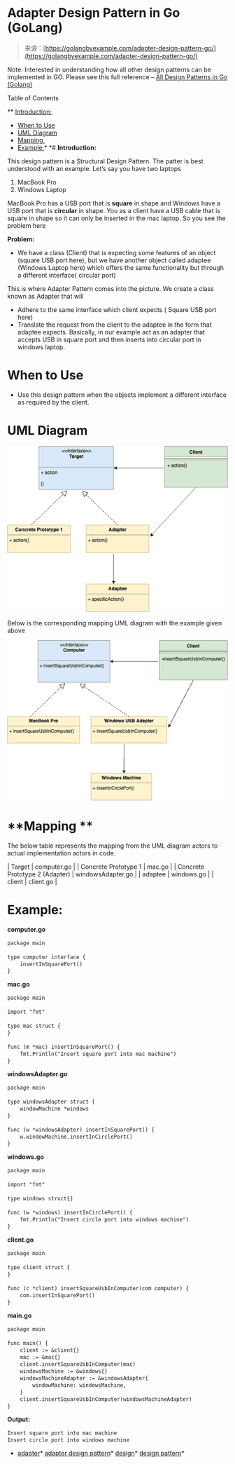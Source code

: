 <!--yml
category: 未分类
date: 2024-10-13 06:02:10
-->

# Adapter Design Pattern in Go (GoLang)

> 来源：[https://golangbyexample.com/adapter-design-pattern-go/](https://golangbyexample.com/adapter-design-pattern-go/)

Note: Interested in understanding how all other design patterns can be implemented in GO. Please see this full reference – [All Design Patterns in Go (Golang)](https://golangbyexample.com/all-design-patterns-golang/)

Table of Contents

 **   [Introduction:](#Introduction "Introduction: ")
*   [When to Use](#When_to_Use "When to Use")
*   [UML Diagram](#UML_Diagram "UML Diagram")
*   [Mapping ](#Mapping "Mapping ")
*   [Example:](#Example "Example:")*  *# **Introduction:**

This design pattern is a Structural Design Pattern. The patter is best understood with an example. Let’s say you have two laptops

1.  MacBook Pro
2.  Windows Laptop

MacBook Pro has a USB port that is **square** in shape and Windows have a USB port that is **circular** in shape. You as a client have a USB cable that is square in shape so it can only be inserted in the mac laptop. So you see the problem here

**Problem:**

*   We have a class (Client) that is expecting some features of an object (square USB port here), but we have another object called adaptee (Windows Laptop here) which offers the same functionality but through a different interface( circular port)

This is where Adapter Pattern comes into the picture. We create a class known as Adapter that will

*   Adhere to the same interface which client expects ( Square USB port here)
*   Translate the request from the client to the adaptee in the form that adaptee expects. Basically, in our example act as an adapter that accepts USB in square port and then inserts into circular port in windows laptop.

# **When to Use**

*   Use this design pattern when the objects implement a different interface as required by the client.

# **UML Diagram**

![](img/6632e3859f160ee0d25f02db10d4c996.png)

Below is the corresponding mapping UML diagram with the example given above

![](img/d950f0f1c8f9c52eefd01e3dcb144658.png)

# **Mapping **

The below table represents the mapping from the UML diagram actors to actual implementation actors in code.

| Target | computer.go |
| Concrete Prototype 1 | mac.go |
| Concrete Prototype 2 (Adapter) | windowsAdapter.go |
| adaptee | windows.go |
| client | client.go |

# **Example**:

**computer.go**

```
package main

type computer interface {
    insertInSquarePort()
}
```

**mac.go**

```
package main

import "fmt"

type mac struct {
}

func (m *mac) insertInSquarePort() {
    fmt.Println("Insert square port into mac machine")
}
```

**windowsAdapter.go**

```
package main

type windowsAdapter struct {
	windowMachine *windows
}

func (w *windowsAdapter) insertInSquarePort() {
	w.windowMachine.insertInCirclePort()
} 
```

**windows.go**

```
package main

import "fmt"

type windows struct{}

func (w *windows) insertInCirclePort() {
    fmt.Println("Insert circle port into windows machine")
}
```

**client.go**

```
package main

type client struct {
}

func (c *client) insertSquareUsbInComputer(com computer) {
    com.insertInSquarePort()
}
```

**main.go**

```
package main

func main() {
    client := &client{}
    mac := &mac{}
    client.insertSquareUsbInComputer(mac)
    windowsMachine := &windows{}
    windowsMachineAdapter := &windowsAdapter{
        windowMachine: windowsMachine,
    }
    client.insertSquareUsbInComputer(windowsMachineAdapter)
}
```

**Output:**

```
Insert square port into mac machine
Insert circle port into windows machine
```

*   [adapter](https://golangbyexample.com/tag/adapter/)*   [adapter design pattern](https://golangbyexample.com/tag/adapter-design-pattern/)*   [design](https://golangbyexample.com/tag/design/)*   [design pattern](https://golangbyexample.com/tag/design-pattern/)*
